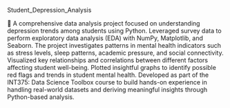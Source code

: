 Student_Depression_Analysis

🧠 A comprehensive data analysis project focused on understanding depression trends among students using Python. Leveraged survey data to perform exploratory data analysis (EDA) with NumPy, Matplotlib, and Seaborn. The project investigates patterns in mental health indicators such as stress levels, sleep patterns, academic pressure, and social connectivity. Visualized key relationships and correlations between different factors affecting student well-being. Plotted insightful graphs to identify possible red flags and trends in student mental health.
Developed as part of the INT375: Data Science Toolbox course to build hands-on experience in handling real-world datasets and deriving meaningful insights through Python-based analysis.
